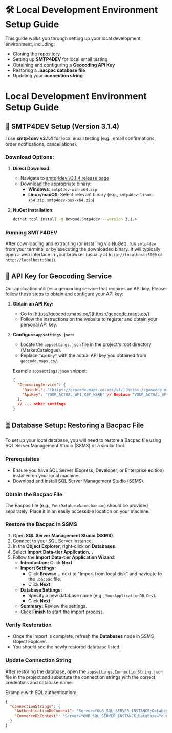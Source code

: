 # 🛠️ Local Development Environment Setup Guide

This guide walks you through setting up your local development environment, including:

- Cloning the repository
- Setting up **SMTP4DEV** for local email testing
- Obtaining and configuring a **Geocoding API Key**
- Restoring a **.bacpac database file**
- Updating your **connection string**

# Local Development Environment Setup Guide

## 📧 SMTP4DEV Setup (Version 3.1.4)

I use **smtp4dev v3.1.4** for local email testing (e.g., email confirmations, order notifications, cancellations).

### Download Options:
1. **Direct Download**:
   - Navigate to [smtp4dev v3.1.4 release page](https://github.com/rnwood/smtp4dev/releases?page=4)
   - Download the appropriate binary:
     - **Windows**: `smtp4dev-win-x64.zip`
     - **Linux/macOS**: Select relevant binary (e.g., `smtp4dev-linux-x64.zip`, `smtp4dev-osx-x64.zip`)

2. **NuGet Installation**:
   ```bash
   dotnet tool install -g Rnwood.Smtp4dev --version 3.1.4

### Running SMTP4DEV

After downloading and extracting (or installing via NuGet), run `smtp4dev` from your terminal or by executing the downloaded binary. It will typically open a web interface in your browser (usually at `http://localhost:5000` or `http://localhost:5001`).

## 🔑 API Key for Geocoding Service

Our application utilizes a geocoding service that requires an API key. Please follow these steps to obtain and configure your API key:

1.  **Obtain an API Key:**
    * Go to [https://geocode.maps.co/](https://geocode.maps.co/).
    * Follow the instructions on the website to register and obtain your personal API key.

2.  **Configure `appsettings.json`:**
    * Locate the `appsettings.json` file in the project's root directory (MarketCatalogue).
    * Replace `"ApiKey"` with the actual API key you obtained from `geocode.maps.co/`.

    Example `appsettings.json` snippet:

    ```json
    {
      "GeocodingService": {
        "BaseUrl": "[https://geocode.maps.co/api/v1/](https://geocode.maps.co/api/v1/)",
        "ApiKey": "YOUR_ACTUAL_API_KEY_HERE" // Replace "YOUR_ACTUAL_API_KEY_HERE"
      },
      // ... other settings
    }
    ```

## 🗄️ Database Setup: Restoring a Bacpac File

To set up your local database, you will need to restore a Bacpac file using SQL Server Management Studio (SSMS) or a similar tool.

### Prerequisites

* Ensure you have SQL Server (Express, Developer, or Enterprise edition) installed on your local machine.
* Download and install SQL Server Management Studio (SSMS).

### Obtain the Bacpac File

The Bacpac file (e.g., `YourDatabaseName.bacpac`) should be provided separately. Place it in an easily accessible location on your machine.

### Restore the Bacpac in SSMS

1. Open **SQL Server Management Studio (SSMS)**.
2. Connect to your SQL Server instance.
3. In the **Object Explorer**, right-click on **Databases**.
4. Select **Import Data-tier Application...**
5. Follow the **Import Data-tier Application Wizard**:
    - **Introduction:** Click **Next**.
    - **Import Settings:**
      - Click **Browse...** next to "Import from local disk" and navigate to the `.bacpac` file.
      - Click **Next**.
    - **Database Settings:**
      - Specify a new database name (e.g., `YourApplicationDB_Dev`).
      - Click **Next**.
    - **Summary:** Review the settings.
    - Click **Finish** to start the import process.

### Verify Restoration

* Once the import is complete, refresh the **Databases** node in SSMS Object Explorer.
* You should see the newly restored database listed.

### Update Connection String

After restoring the database, open the `appsettings.ConnectionString.json` file in the project and substitute the connection strings with the correct credentials and database name.

Example with SQL authentication:

```json
{
  "ConnectionStrings": {
    "AuthenticationDbContext": "Server=YOUR_SQL_SERVER_INSTANCE;Database=YourApplicationDB_Dev;User ID=YOUR_USERNAME;Password=YOUR_PASSWORD;MultipleActiveResultSets=true",
    "CommerceDbContext": "Server=YOUR_SQL_SERVER_INSTANCE;Database=YourApplicationDB_Dev;User ID=YOUR_USERNAME;Password=YOUR_PASSWORD;MultipleActiveResultSets=true"
  }
}
